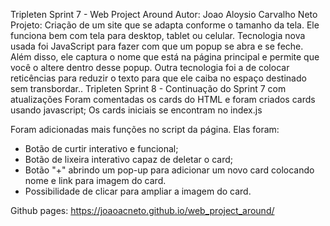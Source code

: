 Tripleten Sprint 7 - Web Project Around
Autor: Joao Aloysio Carvalho Neto
Projeto: Criação de um site que se adapta conforme o tamanho da tela. Ele funciona bem com tela para desktop, tablet ou celular.
Tecnologia nova usada foi JavaScript para fazer com que um popup se abra e se feche. Além disso, ele captura o nome que está na página principal e permite que você o altere dentro desse popup.
Outra tecnologia foi a de colocar reticências para reduzir o texto para que ele caiba no espaço destinado sem transbordar..
Tripleten Sprint 8 - Continuação do Sprint 7 com atualizações
Foram comentadas os cards do HTML e foram criados cards usando javascript;
Os cards iniciais se encontram no index.js

Foram adicionadas mais funções no script da página. Elas foram:

- Botão de curtir interativo e funcional;
- Botão de lixeira interativo capaz de deletar o card;
- Botão "+" abrindo um pop-up para adicionar um novo card colocando nome e link para imagem do card.
- Possibilidade de clicar para ampliar a imagem do card.

Github pages: https://joaoacneto.github.io/web_project_around/
